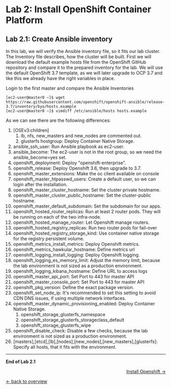Lab 2: Install OpenShift Container Platform
============

Lab 2.1: Create Ansible inventory
-------------
In this lab, we will verify the Ansible inventory file, so it fits our lab cluster. The Inventory file describes, how the cluster will be built.
First we will download the default example hosts file from the OpenShift GitHub repository and compare it to the prepared inventory for the lab. We will use the default OpenShift 3.7 template, as we will later upgrade to OCP 3.7 and like this we already have the right variables in place.

Login to the first master and compare the Ansible Inventories
```
[ec2-user@master0 ~]$ wget https://raw.githubusercontent.com/openshift/openshift-ansible/release-3.7/inventory/byo/hosts.example
[ec2-user@master0 ~]$ vimdiff /etc/ansible/hosts hosts.example
```
As we can see there are the following differences:
1. [OSEv3:children]
    1. lb, nfs, new_masters and new_nodes are commented out.
    1. glusterfs hostgroup: Deploy Container Native Storage.
1. ansible_ssh_user: Run Ansible playbook as ec2-user.
1. ansible_become: The ec2-user is not in the root group, so we need the ansible_become=yes set.
1. openshift_deployment: Deploy "openshift-enterprise".
1. openshift_release: Deploy Openshift 3.6, then upgrade to 3.7.
1. openshift_master_extensions: Make the oc client available on console
1. openshift_master_htpasswd_users: Create a default user, so we can login after the installation.
1. openshift_master_cluster_hostname: Set the cluster private hostname.
1. openshift_master_cluster_public_hostname: Set the cluster-public hostname.
1. openshift_master_default_subdomain: Set the subdomain for our apps.
1. openshift_hosted_router_replicas: Run at least 2 router pods. They will be running on each of the two infra-node.
1. openshift_hosted_manage_router: Let Openshift manage routers.
1. openshift_hosted_registry_replicas: Run two router pods for fail-over
1. openshift_hosted_registry_storage_kind: Use container native storage for the registry persistent volume.
1. openshift_metrics_install_metrics: Deploy Openshift metrics.
1. openshift_metrics_hawkular_hostname: Define metrics url
1. openshift_logging_install_logging: Deploy Openshift logging.
1. openshift_logging_es_memory_limit: Adjust the memory limit, because the lab environment is not sized as a production environment.
1. openshift_logging_kibana_hostname: Define URL to access logs
1. openshift_master_api_port: Set Port to 443 for master API
1. openshift_master_console_port: Set Port to 443 for master API
1. openshift_pkg_version: Define the exact package version.
1. openshift_set_node_ip: It's recommended to set this setting to avoid CDN DNS issues, if using multiple network interfaces.
1. openshift_master_dynamic_provisioning_enabled: Deploy Container Native Storage.
    1. openshift_storage_glusterfs_namespace
    1. openshift_storage_glusterfs_storageclass_default
    1. openshift_storage_glusterfs_wipe
1. openshift_disable_check: Disable a few checks, because the lab environment is not sized as a production environment.
1. [masters],[etcd],[lb],[nodes],[new_nodes],[new_masters],[glusterfs]: Specify all hosts, that it fits with the environment.

---

**End of Lab 2.1**

<p width="100px" align="right"><a href="22_install_openshift.md">Install Openshift →</a></p>

[← back to overview](../README.md)
